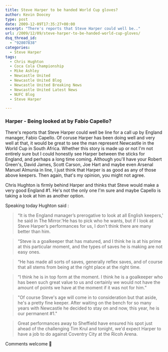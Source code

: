 ```yaml
---
title: Steve Harper to be handed World Cup gloves?
author: Kevin Doocey
type: post
date: 2009-12-09T17:35:27+00:00
excerpt: "There's reports that Steve Harper could well be.."
url: /2009/12/09/steve-harper-to-be-handed-world-cup-gloves/
dsq_thread_id:
  - "92807838"
categories:
  - Steve Harper
tags:
  - Chris Hughton
  - Coca Cola Championship
  - Mike Ashley
  - Newcastle United
  - Newcastle United Blog
  - Newcastle United Breaking News
  - Newcastle United Latest News
  - NUFC Blog
  - Steve Harper

---
```

### Harper - Being looked at by Fabio Capello?

There's reports that Steve Harper could well be line for a call up by England manager, Fabio Capello. Of coruse Harper has been doing well and very well at that, it would be great to see the man represent Newcastle in the World Cup in South Africa. Whether this story is made up or not I'm not entirely sure but I could honestly see Harper between the sticks for England, and  perhaps a long time coming. Although you'll have your Robert Green's, David James, Scott Carson, Joe Hart and maybe even Arsenal Manuel Almunia in line, I just think that Harper is as good as any of those above keepers. Then again, that's my opinion, you might not agree.

Chris Hughton is firmly behind Harper and thinks that Steve would make a very good England #1. He's not the only one I'm sure and maybe Capello is taking a look at him as another option.

Speaking today Hughton said :

> “It is the England manager’s prerogative to look at all English keepers,' he said in The Mirror.'He has to pick who he wants, but if I look at Steve Harper’s performances for us, I don’t think there are many better than him.

> “Steve is a goalkeeper that has matured, and I think he is at his prime at this particular moment, and the types of saves he is making are not easy ones.

> “He has made all sorts of saves, generally reflex saves, and of course that all stems from being at the right place at the right time.

> “I think he is in top form at the moment. I think he is a goalkeeper who has been such great value to us and certainly we would not have the amount of points we have at the moment if it was not for him.”

> "Of course Steve's age will come in to consideration but that aside, he's a pretty fine keeper. After waiting on the bench for so many years with Newcastle he decided to stay on and now, this year, he is our permanent #1."

> Great performances away to Sheffield have ensured his spot just ahead of the challenging Tim Krul and tonight, we'd expect Harper to have a job to do against Coventry City at the Ricoh Arena.

Comments welcome 🙂
